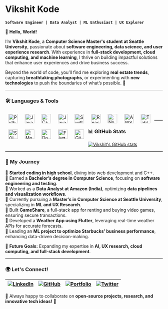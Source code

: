 # Vikshit Kode  

**`Software Engineer | Data Analyst | ML Enthusiast | UX Explorer`**  

👋 **Hello, World!**  

I’m **Vikshit Kode**, a **Computer Science Master's student at Seattle University**, passionate about **software engineering, data science, and user experience research**. With experience in **full-stack development, cloud computing, and machine learning**, I thrive on building impactful solutions that enhance user experiences and drive business success.  

Beyond the world of code, you’ll find me exploring **real estate trends**, capturing **breathtaking photographs**, or experimenting with **new technologies** to push the boundaries of what’s possible. 🚀  

---

### 🛠 **Languages & Tools**  

<img align="left" alt="Python" width="30px" style="padding:10px;" src="https://cdn.jsdelivr.net/gh/devicons/devicon/icons/python/python-original.svg"/>
<img align="left" alt="Java" width="30px" style="padding:10px;" src="https://cdn.jsdelivr.net/gh/devicons/devicon/icons/java/java-original.svg"/>
<img align="left" alt="C++" width="30px" style="padding:10px;" src="https://cdn.jsdelivr.net/gh/devicons/devicon/icons/cplusplus/cplusplus-original.svg"/>
<img align="left" alt="JavaScript" width="30px" style="padding:10px;" src="https://cdn.jsdelivr.net/gh/devicons/devicon/icons/javascript/javascript-original.svg"/>
<img align="left" alt="Swift" width="30px" style="padding:10px;" src="https://cdn.jsdelivr.net/gh/devicons/devicon/icons/swift/swift-original.svg"/>
<img align="left" alt="React" width="30px" style="padding:10px;" src="https://cdn.jsdelivr.net/gh/devicons/devicon/icons/react/react-original.svg"/>
<img align="left" alt="Node.js" width="30px" style="padding:10px;" src="https://cdn.jsdelivr.net/gh/devicons/devicon/icons/nodejs/nodejs-original.svg"/>
<img align="left" alt="AWS" width="30px" style="padding:10px;" src="https://upload.wikimedia.org/wikipedia/commons/9/93/Amazon_Web_Services_Logo.svg"/>
<img align="left" alt="Tableau" width="30px" style="padding:10px;" src="https://logos-world.net/wp-content/uploads/2021/10/Tableau-Emblem.png"/>
<img align="left" alt="SQL" width="30px" style="padding:10px;" src="https://cdn.jsdelivr.net/gh/devicons/devicon/icons/mysql/mysql-original.svg"/>
<img align="left" alt="MongoDB" width="30px" style="padding:10px;" src="https://cdn.jsdelivr.net/gh/devicons/devicon/icons/mongodb/mongodb-original.svg"/>
<img align="left" alt="Docker" width="30px" style="padding:10px;" src="https://cdn.jsdelivr.net/gh/devicons/devicon/icons/docker/docker-original.svg"/>
<img align="left" alt="Flutter" width="30px" style="padding:10px;" src="https://cdn.jsdelivr.net/gh/devicons/devicon/icons/flutter/flutter-original.svg"/>
<img align="left" alt="Git" width="30px" style="padding:10px;" src="https://cdn.jsdelivr.net/gh/devicons/devicon/icons/git/git-original.svg"/>
<br />

---

### 📊 **GitHub Stats**  

<a href="">![Vikshit's GitHub stats](https://github-readme-stats.vercel.app/api?username=vikshitkode&show_icons=true&theme=radical)</a>

---

### 📌 **My Journey**  

🔹 **Started coding in high school**, diving into web development and C++.  
🔹 Earned a **Bachelor’s degree in Computer Science**, focusing on **software engineering and testing**.  
🔹 Worked as a **Data Analyst at Amazon (India)**, optimizing **data pipelines and visualization workflows**.  
🔹 Currently pursuing a **Master’s in Computer Science at Seattle University**, specializing in **ML and UX Research**.  
🔹 Built **GameShare**, a full-stack app for renting and buying video games, ensuring secure transactions.  
🔹 Developed a **Weather App using Flutter**, leveraging real-time weather APIs for accurate forecasts.  
🔹 Leading an **ML project to optimize Starbucks’ business performance**, enhancing data-driven decision-making.  

🚀 **Future Goals:** Expanding my expertise in **AI, UX research, cloud computing, and full-stack development**.  

---

### 🌍 **Let's Connect!**  

| [![LinkedIn](https://img.shields.io/badge/LinkedIn-0077B5?style=for-the-badge&logo=linkedin&logoColor=white)](https://www.linkedin.com/in/vikshitkode/) | [![GitHub](https://img.shields.io/badge/GitHub-181717?style=for-the-badge&logo=github&logoColor=white)](https://github.com/vikshitkode) | [![Portfolio](https://img.shields.io/badge/Portfolio-000?style=for-the-badge&logo=vercel&logoColor=white)](https://unrivaled-sawine-5c1fc4.netlify.app/) | [![Twitter](https://img.shields.io/badge/Twitter-1DA1F2?style=for-the-badge&logo=twitter&logoColor=white)](https://x.com/KodeSaiVikshit) |  
|---|---|---|---|  

💬 Always happy to collaborate on **open-source projects, research, and innovative tech ideas!** 🚀  
